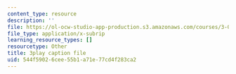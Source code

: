 ```yaml
---
content_type: resource
description: ''
file: https://ol-ocw-studio-app-production.s3.amazonaws.com/courses/3-091sc-introduction-to-solid-state-chemistry-fall-2010/544f59026cee55b1a71e77cd4f283ca2_h1dWUja7_5A.vtt
file_type: application/x-subrip
learning_resource_types: []
resourcetype: Other
title: 3play caption file
uid: 544f5902-6cee-55b1-a71e-77cd4f283ca2
---
```

